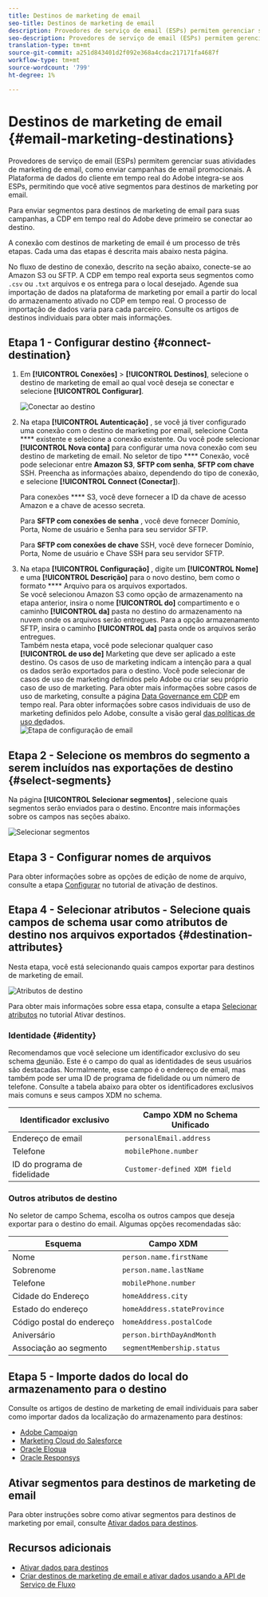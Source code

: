 ```yaml
---
title: Destinos de marketing de email
seo-title: Destinos de marketing de email
description: Provedores de serviço de email (ESPs) permitem gerenciar suas atividades de marketing de email, como para enviar campanhas de email promocionais.
seo-description: Provedores de serviço de email (ESPs) permitem gerenciar suas atividades de marketing de email, como para enviar campanhas de email promocionais.
translation-type: tm+mt
source-git-commit: a251d843401d2f092e368a4cdac217171fa4687f
workflow-type: tm+mt
source-wordcount: '799'
ht-degree: 1%

---
```



# Destinos de marketing de email {#email-marketing-destinations}

Provedores de serviço de email (ESPs) permitem gerenciar suas atividades de marketing de email, como enviar campanhas de email promocionais. A Plataforma de dados do cliente em tempo real do Adobe integra-se aos ESPs, permitindo que você ative segmentos para destinos de marketing por email.

Para enviar segmentos para destinos de marketing de email para suas campanhas, a CDP em tempo real do Adobe deve primeiro se conectar ao destino.

A conexão com destinos de marketing de email é um processo de três etapas. Cada uma das etapas é descrita mais abaixo nesta página.

No fluxo de destino de conexão, descrito na seção abaixo, conecte-se ao Amazon S3 ou SFTP. A CDP em tempo real exporta seus segmentos como `.csv` ou `.txt` arquivos e os entrega para o local desejado. Agende sua importação de dados na plataforma de marketing por email a partir do local do armazenamento ativado no CDP em tempo real. O processo de importação de dados varia para cada parceiro. Consulte os artigos de destinos individuais para obter mais informações.

## Etapa 1 - Configurar destino {#connect-destination}

1. Em **[!UICONTROL Conexões]** > **[!UICONTROL Destinos]**, selecione o destino de marketing de email ao qual você deseja se conectar e selecione **[!UICONTROL Configurar]**.

   ![Conectar ao destino](/help/rtcdp/destinations/assets/connect-email-marketing.png)

2. Na etapa **[!UICONTROL Autenticação]** , se você já tiver configurado uma conexão com o destino de marketing por email, selecione Conta **** existente e selecione a conexão existente. Ou você pode selecionar **[!UICONTROL Nova conta]** para configurar uma nova conexão com seu destino de marketing de email. No seletor de tipo **** Conexão, você pode selecionar entre **Amazon S3**, **SFTP com senha**, **SFTP com chave** SSH. Preencha as informações abaixo, dependendo do tipo de conexão, e selecione **[!UICONTROL Connect (Conectar]**).

   Para conexões **** S3, você deve fornecer a ID da chave de acesso Amazon e a chave de acesso secreta.

   Para **SFTP com conexões de senha** , você deve fornecer Domínio, Porta, Nome de usuário e Senha para seu servidor SFTP.

   Para **SFTP com conexões de chave** SSH, você deve fornecer Domínio, Porta, Nome de usuário e Chave SSH para seu servidor SFTP.

3. Na etapa **[!UICONTROL Configuração]** , digite um **[!UICONTROL Nome]** e uma **[!UICONTROL Descrição]** para o novo destino, bem como o formato **** Arquivo para os arquivos exportados. <br>
Se você selecionou Amazon S3 como opção de armazenamento na etapa anterior, insira o nome **[!UICONTROL do]** compartimento e o caminho **[!UICONTROL da]** pasta no destino do armazenamento na nuvem onde os arquivos serão entregues. Para a opção armazenamento SFTP, insira o caminho **[!UICONTROL da]** pasta onde os arquivos serão entregues. <br>
Também nesta etapa, você pode selecionar qualquer caso **[!UICONTROL de uso de]** Marketing que deve ser aplicado a este destino. Os casos de uso de marketing indicam a intenção para a qual os dados serão exportados para o destino. Você pode selecionar de casos de uso de marketing definidos pelo Adobe ou criar seu próprio caso de uso de marketing. Para obter mais informações sobre casos de uso de marketing, consulte a página [Data Governance em CDP](/help/rtcdp/privacy/data-governance-overview.md#destinations) em tempo real. Para obter informações sobre casos individuais de uso de marketing definidos pelo Adobe, consulte a visão geral [das políticas de uso de](/help/data-governance/policies/overview.md#core-actions)dados. <br>
   ![Etapa de configuração de email](/help/rtcdp/destinations/assets/email-setup-step.png)

## Etapa 2 - Selecione os membros do segmento a serem incluídos nas exportações de destino {#select-segments}

Na página **[!UICONTROL Selecionar segmentos]** , selecione quais segmentos serão enviados para o destino. Encontre mais informações sobre os campos nas seções abaixo.

![Selecionar segmentos](/help/rtcdp/destinations/assets/email-select-segments.png)

## Etapa 3 - Configurar nomes de arquivos

Para obter informações sobre as opções de edição de nome de arquivo, consulte a etapa [Configurar](/help/rtcdp/destinations/activate-destinations.md#configure) no tutorial de ativação de destinos.

## Etapa 4 - Selecionar atributos - Selecione quais campos de schema usar como atributos de destino nos arquivos exportados {#destination-attributes}

Nesta etapa, você está selecionando quais campos exportar para destinos de marketing de email.

![Atributos de destino](/help/rtcdp/destinations/assets/recommended-attributes.png)

Para obter mais informações sobre essa etapa, consulte a etapa [Selecionar atributos](/help/rtcdp/destinations/activate-destinations.md#select-attributes) no tutorial Ativar destinos.

### Identidade {#identity}

Recomendamos que você selecione um identificador exclusivo do seu schema [de](../../profile/home.md#profile-fragments-and-union-schemas)união. Este é o campo do qual as identidades de seus usuários são destacadas. Normalmente, esse campo é o endereço de email, mas também pode ser uma ID de programa de fidelidade ou um número de telefone. Consulte a tabela abaixo para obter os identificadores exclusivos mais comuns e seus campos XDM no schema.

| Identificador exclusivo | Campo XDM no Schema Unificado |
---------|----------
| Endereço de email | `personalEmail.address` |
| Telefone | `mobilePhone.number` |
| ID do programa de fidelidade | `Customer-defined XDM field` |

### Outros atributos de destino

No seletor de campo Schema, escolha os outros campos que deseja exportar para o destino do email. Algumas opções recomendadas são:

| Esquema | Campo XDM |
---------|----------
| Nome | `person.name.firstName` |
| Sobrenome | `person.name.lastName` |
| Telefone | `mobilePhone.number` |
| Cidade do Endereço | `homeAddress.city` |
| Estado do endereço | `homeAddress.stateProvince` |
| Código postal do endereço | `homeAddress.postalCode` |
| Aniversário | `person.birthDayAndMonth` |
| Associação ao segmento | `segmentMembership.status` |

## Etapa 5 - Importe dados do local do armazenamento para o destino

Consulte os artigos de destino de marketing de email individuais para saber como importar dados da localização do armazenamento para destinos:

* [Adobe Campaign](/help/rtcdp/destinations/adobe-campaign-destination.md#import-data-into-campaign)
* [Marketing Cloud do Salesforce](/help/rtcdp/destinations/salesforce-marketing-cloud-destination.md#import-data-into-salesforce)
* [Oracle Eloqua](/help/rtcdp/destinations/oracle-eloqua-destination.md#import-data-into-eloqua)
* [Oracle Responsys](/help/rtcdp/destinations/oracle-responsys-destination.md#import-data-into-responsys)

## Ativar segmentos para destinos de marketing de email

Para obter instruções sobre como ativar segmentos para destinos de marketing por email, consulte [Ativar dados para destinos](/help/rtcdp/destinations/activate-destinations.md).

## Recursos adicionais

* [Ativar dados para destinos](/help/rtcdp/destinations/activate-destinations.md)
* [Criar destinos de marketing de email e ativar dados usando a API de Serviço de Fluxo](https://docs.adobe.com/content/help/en/experience-platform/tutorials/destinations/email-marketing-api.html)